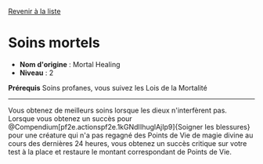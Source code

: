 [Revenir à la liste](..)

# Soins mortels

 * **Nom d'origine** : Mortal Healing
 * **Niveau** : 2


<p><span><strong>Prérequis</strong> Soins profanes, vous suivez les Lois de la Mortalité<br></span></p>
<hr>
<p>Vous obtenez de meilleurs soins lorsque les dieux n'interfèrent pas. Lorsque vous obtenez un succès pour @Compendium[pf2e.actionspf2e.1kGNdIIhuglAjIp9]{Soigner les blessures} pour une créature qui n'a pas regagné des Points de Vie de magie divine au cours des dernières 24 heures, vous obtenez un succès critique sur votre test à la place et restaure le montant correspondant de Points de Vie.&nbsp;</p>